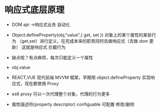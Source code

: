 # 响应式底层原理

- DOM api ->响应式业务 自动化
- Object.defineProperty(obj,"value",{
  get,
  set
  })
  对象上的某个属性的某些行为 （get,set）进行定义，在完成本来的职责同时去做响应式（去做 dom 更新）
  这就是响应式
  拦截行为
- 缺点呢？有点麻烦，每次只能定义一个属性
- obj.value
- REACT,VUE 现代前端 MVVM 框架，早期用 object.defineProperty
  实现响应式，现在都使用 Proxy
- es6 proxy 可以一次代理整个对象，代理的行为更多

- 属性描述符(property descriptor)
  configuable 可配置 修改/删除
